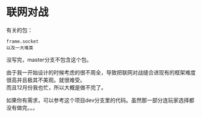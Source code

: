 # 联网对战

有关的包：
```
frame.socket
以及一大堆类
```

没写完，master分支不包含这个包。

由于我一开始设计的时候考虑的很不周全，导致把联网对战缝合进现有的框架难度很高并且极其不美观。就很难受。  
而且12月份我也忙，所以大概是做不完了。

如果你有需求，可以参考这个项目dev分支里的代码。虽然那一部分连玩家选择都没有做完。。。